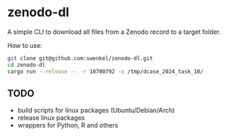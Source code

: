 # zenodo-dl

A simple CLI to download all files from a Zenodo record to a target folder.


How to use:

```sh
git clone git@github.com:swenkel/zenodo-dl.git
cd zenodo-dl
cargo run --release -- -r 10700792 -o /tmp/dcase_2024_task_10/
```



## TODO

- build scripts for linux packages (Ubuntu/Debian/Arch)
- release linux packages
- wrappers for Python, R and others

